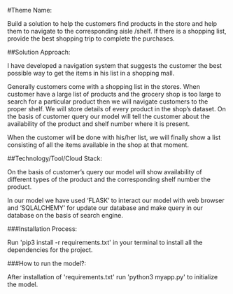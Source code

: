 #Theme Name:

Build a solution to help the customers find products in the store and help them to navigate to the corresponding aisle
/shelf. If there is a shopping list, provide the best shopping trip to complete the purchases.

##Solution Approach:

I have developed a navigation system that suggests the customer the best possible way to get the items in his list in 
a shopping mall.

Generally customers come with a shopping list in the stores. When customer have a large list of products and the 
grocery shop is too large to search for a particular product then we will navigate customers to the proper shelf.  We will store details of every product in the shop’s dataset. On the basis of customer query our model will tell the customer about the availability of the product and shelf number where it is present.

When the customer will be done with his/her list, we will finally show a list consisting of all the items available
in the shop at that moment.

##Technology/Tool/Cloud Stack:

On the basis of customer’s query our model will show availability of different types of the product and the
corresponding shelf number the product.

In our model we have used ‘FLASK’ to interact our model with web browser and ‘SQLALCHEMY’ for update our database and
make query in our database on the basis of search engine.

###Installation Process:

Run 'pip3 install -r requirements.txt' in your terminal to install all the dependencies for the project.

###How to run the model?:
	
After installation of 'requirements.txt' run 'python3 myapp.py' to initialize the model.
